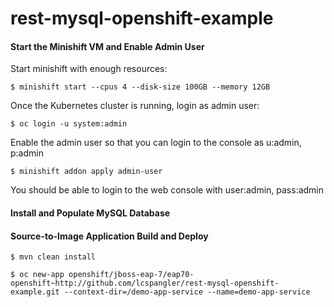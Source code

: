 # rest-mysql-openshift-example


#### Start the Minishift VM and Enable Admin User

Start minishift with enough resources:
```
$ minishift start --cpus 4 --disk-size 100GB --memory 12GB
```

Once the Kubernetes cluster is running, login as admin user:
```
$ oc login -u system:admin
```

Enable the admin user so that you can login to the console as u:admin, p:admin
```
$ minishift addon apply admin-user
```

You should be able to login to the web console with user:admin, pass:admin



#### Install and Populate MySQL Database


#### Source-to-Image Application Build and Deploy


```
$ mvn clean install
```

```
$ oc new-app openshift/jboss-eap-7/eap70-openshift~http://github.com/lcspangler/rest-mysql-openshift-example.git --context-dir=/demo-app-service --name=demo-app-service
```

